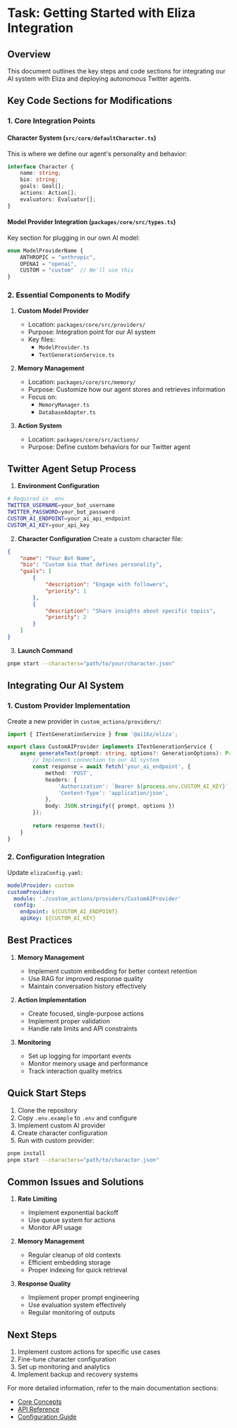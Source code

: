 # Task: Getting Started with Eliza Integration

## Overview
This document outlines the key steps and code sections for integrating our AI system with Eliza and deploying autonomous Twitter agents.

## Key Code Sections for Modifications

### 1. Core Integration Points

#### Character System (`src/core/defaultCharacter.ts`)
This is where we define our agent's personality and behavior:
```typescript
interface Character {
    name: string;
    bio: string;
    goals: Goal[];
    actions: Action[];
    evaluators: Evaluator[];
}
```

#### Model Provider Integration (`packages/core/src/types.ts`)
Key section for plugging in our own AI model:
```typescript
enum ModelProviderName {
    ANTHROPIC = "anthropic",
    OPENAI = "openai",
    CUSTOM = "custom"  // We'll use this
}
```

### 2. Essential Components to Modify

1. **Custom Model Provider**
   - Location: `packages/core/src/providers/`
   - Purpose: Integration point for our AI system
   - Key files:
     - `ModelProvider.ts`
     - `TextGenerationService.ts`

2. **Memory Management**
   - Location: `packages/core/src/memory/`
   - Purpose: Customize how our agent stores and retrieves information
   - Focus on:
     - `MemoryManager.ts`
     - `DatabaseAdapter.ts`

3. **Action System**
   - Location: `packages/core/src/actions/`
   - Purpose: Define custom behaviors for our Twitter agent

## Twitter Agent Setup Process

1. **Environment Configuration**
```bash
# Required in .env
TWITTER_USERNAME=your_bot_username
TWITTER_PASSWORD=your_bot_password
CUSTOM_AI_ENDPOINT=your_ai_api_endpoint
CUSTOM_AI_KEY=your_api_key
```

2. **Character Configuration**
Create a custom character file:
```json
{
    "name": "Your Bot Name",
    "bio": "Custom bio that defines personality",
    "goals": [
        {
            "description": "Engage with followers",
            "priority": 1
        },
        {
            "description": "Share insights about specific topics",
            "priority": 2
        }
    ]
}
```

3. **Launch Command**
```bash
pnpm start --characters="path/to/your/character.json"
```

## Integrating Our AI System

### 1. Custom Provider Implementation

Create a new provider in `custom_actions/providers/`:

```typescript
import { ITextGenerationService } from '@ai16z/eliza';

export class CustomAIProvider implements ITextGenerationService {
    async generateText(prompt: string, options?: GenerationOptions): Promise<string> {
        // Implement connection to our AI system
        const response = await fetch('your_ai_endpoint', {
            method: 'POST',
            headers: {
                'Authorization': `Bearer ${process.env.CUSTOM_AI_KEY}`,
                'Content-Type': 'application/json',
            },
            body: JSON.stringify({ prompt, options })
        });
        
        return response.text();
    }
}
```

### 2. Configuration Integration

Update `elizaConfig.yaml`:
```yaml
modelProvider: custom
customProvider:
  module: './custom_actions/providers/CustomAIProvider'
  config:
    endpoint: ${CUSTOM_AI_ENDPOINT}
    apiKey: ${CUSTOM_AI_KEY}
```

## Best Practices

1. **Memory Management**
   - Implement custom embedding for better context retention
   - Use RAG for improved response quality
   - Maintain conversation history effectively

2. **Action Implementation**
   - Create focused, single-purpose actions
   - Implement proper validation
   - Handle rate limits and API constraints

3. **Monitoring**
   - Set up logging for important events
   - Monitor memory usage and performance
   - Track interaction quality metrics

## Quick Start Steps

1. Clone the repository
2. Copy `.env.example` to `.env` and configure
3. Implement custom AI provider
4. Create character configuration
5. Run with custom provider:
```bash
pnpm install
pnpm start --characters="path/to/character.json"
```

## Common Issues and Solutions

1. **Rate Limiting**
   - Implement exponential backoff
   - Use queue system for actions
   - Monitor API usage

2. **Memory Management**
   - Regular cleanup of old contexts
   - Efficient embedding storage
   - Proper indexing for quick retrieval

3. **Response Quality**
   - Implement proper prompt engineering
   - Use evaluation system effectively
   - Regular monitoring of outputs

## Next Steps

1. Implement custom actions for specific use cases
2. Fine-tune character configuration
3. Set up monitoring and analytics
4. Implement backup and recovery systems

For more detailed information, refer to the main documentation sections:
- [Core Concepts](../core/actions.md)
- [API Reference](../api/index.md)
- [Configuration Guide](../guides/configuration.md)
